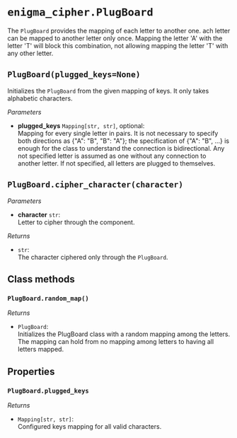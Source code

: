 # `enigma_cipher.PlugBoard`

The `PlugBoard` provides the mapping of each letter to another one. ach letter can be mapped to another letter only once.
Mapping the letter 'A' with the letter 'T' will block this combination, not allowing mapping the letter 'T' with any other letter.

## `PlugBoard(plugged_keys=None)`

Initializes the `PlugBoard` from the given mapping of keys.
It only takes alphabetic characters.

_Parameters_

- **plugged_keys** `Mapping[str, str]`, optional:<br/> Mapping for every single letter in pairs. It is not necessary to specify both directions as {"A": "B", "B": "A"}; the specification of {"A": "B", ...} is enough for the class to understand the connection is bidirectional. Any not specified letter is assumed as one without any connection to another letter. If not specified, all letters are plugged to themselves.

## `PlugBoard.cipher_character(character)`

_Parameters_

- **character** `str`:<br/>Letter to cipher through the component.

_Returns_

- `str`:<br/>The character ciphered only through the `PlugBoard`.

## Class methods

### `PlugBoard.random_map()`

_Returns_

- `PlugBoard`:<br/>Initializes the PlugBoard class with a random mapping among the letters.
The mapping can hold from no mapping among letters to having all letters mapped.

## Properties

### `PlugBoard.plugged_keys`

_Returns_

- `Mapping[str, str]`:<br/>Configured keys mapping for all valid characters.
